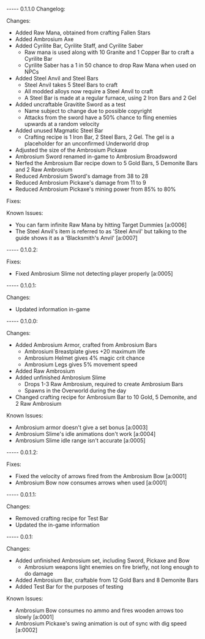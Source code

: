 ----- 0.1.1.0 Changelog:

Changes:
- Added Raw Mana, obtained from crafting Fallen Stars
- Added Ambrosium Axe
- Added Cyrilite Bar, Cyrilite Staff, and Cyrilite Saber
	- Raw mana is used along with 10 Granite and 1 Copper Bar to craft a Cyrilite Bar
	- Cyrilite Saber has a 1 in 50 chance to drop Raw Mana when used on NPCs
- Added Steel Anvil and Steel Bars
	- Steel Anvil takes 5 Steel Bars to craft
	- All modded alloys now require a Steel Anvil to craft
	- A Steel Bar is made at a regular furnace, using 2 Iron Bars and 2 Gel
- Added uncraftable Gravitite Sword as a test
	- Name subject to change due to possible copyright
	- Attacks from the sword have a 50% chance to fling enemies upwards at a random velocity
- Added unused Magmatic Steel Bar
	- Crafting recipe is 1 Iron Bar, 2 Steel Bars, 2 Gel. The gel is a placeholder for an unconfirmed Underworld drop
- Adjusted the size of the Ambrosium Pickaxe
- Ambrosium Sword renamed in-game to Ambrosium Broadsword
- Nerfed the Ambrosium Bar recipe down to 5 Gold Bars, 5 Demonite Bars and 2 Raw Ambrosium
- Reduced Ambrosium Sword's damage from 38 to 28
- Reduced Ambrosium Pickaxe's damage from 11 to 9
- Reduced Ambrosium Pickaxe's mining power from 85% to 80%

Fixes:


Known Issues:
- You can farm infinite Raw Mana by hitting Target Dummies [a:0006]
- The Steel Anvil's item is referred to as 'Steel Anvil' but talking to the guide shows it as a 'Blacksmith's Anvil' [a:0007]

----- 0.1.0.2:

Fixes:
- Fixed Ambrosium Slime not detecting player properly [a:0005]



----- 0.1.0.1:

Changes:
- Updated information in-game



----- 0.1.0.0:

Changes:
- Added Ambrosium Armor, crafted from Ambrosium Bars
	- Ambrosium Breastplate gives +20 maximum life
	- Ambrosium Helmet gives 4% magic crit chance
	- Ambrosium Legs gives 5% movement speed
- Added Raw Ambrosium
- Added unfinished Ambrosium Slime
	- Drops 1-3 Raw Ambrosium, required to create Ambrosium Bars
	- Spawns in the Overworld during the day
- Changed crafting recipe for Ambrosium Bar to 10 Gold, 5 Demonite, and 2 Raw Ambrosium

Known Issues:
- Ambrosium armor doesn't give a set bonus [a:0003]
- Ambrosium Slime's idle animations don't work [a:0004]
- Ambrosium Slime idle range isn't accurate [a:0005]



----- 0.0.1.2:

Fixes:
+ Fixed the velocity of arrows fired from the Ambrosium Bow [a:0001]
+ Ambrosium Bow now consumes arrows when used [a:0001]



----- 0.0.1.1:

Changes:
+ Removed crafting recipe for Test Bar
+ Updated the in-game information



----- 0.0.1:

Changes:
+ Added unfinished Ambrosium set, including Sword, Pickaxe and Bow
	+ Ambrosium weapons light enemies on fire briefly, not long enough to do damage
+ Added Ambrosium Bar, craftable from 12 Gold Bars and 8 Demonite Bars
+ Added Test Bar for the purposes of testing

Known Issues:
* Ambrosium Bow consumes no ammo and fires wooden arrows too slowly [a:0001]
* Ambrosium Pickaxe's swing animation is out of sync with dig speed [a:0002]


